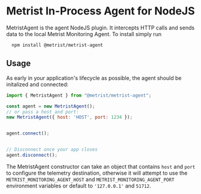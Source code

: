 # Metrist In-Process Agent for NodeJS

MetristAgent is the agent NodeJS plugin. It intercepts HTTP calls and sends data to
the local Metrist Monitoring Agent. To install simply run 

      npm install @metrist/metrist-agent

## Usage

As early in your application's lifecycle as possible, the agent should be initalized and connected:

```javascript
import { MetristAgent } from "@metrist/metrist-agent";

const agent = new MetristAgent();
// or pass a host and port:
new MetristAgent({ host: 'HOST', port: 1234 });


agent.connect();


// Disconnect once your app closes
agent.disconnect();
```

The MetristAgent constructor can take an object that contains `host` and `port`
to configure the telemetry destination, otherwise it will attempt to use the
`METRIST_MONITORING_AGENT_HOST` and `METRIST_MONITORING_AGENT_PORT` environment
variables or default to `'127.0.0.1'` and `51712`.

